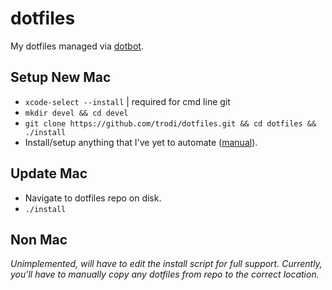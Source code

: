 # dotfiles
My dotfiles managed via [dotbot](https://github.com/anishathalye/dotbot).

## Setup New Mac
* `xcode-select --install` | required for cmd line git
* `mkdir devel && cd devel`
* `git clone https://github.com/trodi/dotfiles.git && cd dotfiles && ./install`
* Install/setup anything that I've yet to automate ([manual](manual.md)).

## Update Mac
* Navigate to dotfiles repo on disk.
* `./install`

## Non Mac
_Unimplemented, will have to edit the install script for full support. Currently, you'll have to manually copy any dotfiles from repo to the correct location._
